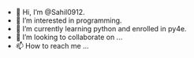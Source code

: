 - 👋 Hi, I’m @Sahil0912.
- 👀 I’m interested in programming.
- 🌱 I’m currently learning python and enrolled in py4e.
- 💞️ I’m looking to collaborate on ...
- 📫 How to reach me ...

<!---
Sahil0912/Sahil0912 is a ✨ special ✨ repository because its `README.md` (this file) appears on your GitHub profile.
You can click the Preview link to take a look at your changes.
--->
